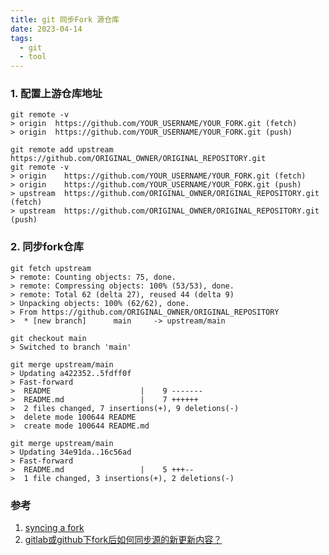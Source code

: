 ```yaml
---
title: git 同步Fork 源仓库
date: 2023-04-14
tags:
  - git
  - tool
---
```


### 1. 配置上游仓库地址

```Shell
git remote -v
> origin  https://github.com/YOUR_USERNAME/YOUR_FORK.git (fetch)
> origin  https://github.com/YOUR_USERNAME/YOUR_FORK.git (push)

git remote add upstream https://github.com/ORIGINAL_OWNER/ORIGINAL_REPOSITORY.git
git remote -v
> origin    https://github.com/YOUR_USERNAME/YOUR_FORK.git (fetch)
> origin    https://github.com/YOUR_USERNAME/YOUR_FORK.git (push)
> upstream  https://github.com/ORIGINAL_OWNER/ORIGINAL_REPOSITORY.git (fetch)
> upstream  https://github.com/ORIGINAL_OWNER/ORIGINAL_REPOSITORY.git (push)
```

### 2. 同步fork仓库
```Shell
git fetch upstream
> remote: Counting objects: 75, done.
> remote: Compressing objects: 100% (53/53), done.
> remote: Total 62 (delta 27), reused 44 (delta 9)
> Unpacking objects: 100% (62/62), done.
> From https://github.com/ORIGINAL_OWNER/ORIGINAL_REPOSITORY
>  * [new branch]      main     -> upstream/main

git checkout main
> Switched to branch 'main'

git merge upstream/main
> Updating a422352..5fdff0f
> Fast-forward
>  README                    |    9 -------
>  README.md                 |    7 ++++++
>  2 files changed, 7 insertions(+), 9 deletions(-)
>  delete mode 100644 README
>  create mode 100644 README.md

git merge upstream/main
> Updating 34e91da..16c56ad
> Fast-forward
>  README.md                 |    5 +++--
>  1 file changed, 3 insertions(+), 2 deletions(-)
```

### 参考

1. [syncing a fork](https://docs.github.com/en/pull-requests/collaborating-with-pull-requests/working-with-forks/syncing-a-fork)
2. [gitlab或github下fork后如何同步源的新更新内容？](https://www.zhihu.com/question/28676261)